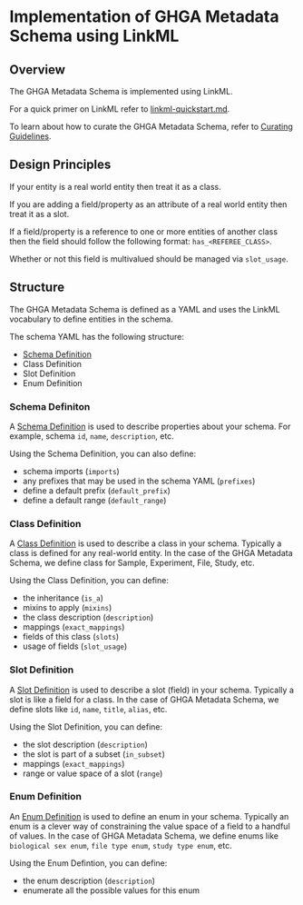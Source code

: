 # Implementation of GHGA Metadata Schema using LinkML

## Overview

The GHGA Metadata Schema is implemented using LinkML. 

For a quick primer on LinkML refer to [linkml-quickstart.md](linkml-quickstart.md).

To learn about how to curate the GHGA Metadata Schema, refer to [Curating Guidelines](curating.md).


## Design Principles

If your entity is a real world entity then treat it as a class.

If you are adding a field/property as an attribute of a real world entity then treat it
as a slot.

If a field/property is a reference to one or more entities of another class then the
field should follow the following format: `has_<REFEREE_CLASS>`.

Whether or not this field is multivalued should be managed via `slot_usage`.


## Structure

The GHGA Metadata Schema is defined as a YAML and uses the LinkML vocabulary to define entities
in the schema.

The schema YAML has the following structure:

- [Schema Definition](#schema-definiton)
- Class Definition
- Slot Definition
- Enum Definition


### Schema Definiton

A [Schema Definition](https://linkml.io/linkml-model/docs/SchemaDefinition/) is used to describe
properties about your schema. For example, schema `id`, `name`, `description`, etc.

Using the Schema Definition, you can also define:

- schema imports (`imports`)
- any prefixes that may be used in the schema YAML (`prefixes`)
- define a default prefix (`default_prefix`)
- define a default range (`default_range`)


### Class Definition

A [Class Definition](https://linkml.io/linkml-model/docs/ClassDefinition/) is used to describe a class
in your schema. Typically a class is defined for any real-world entity. In the case of the GHGA Metadata Schema,
we define class for Sample, Experiment, File, Study, etc.

Using the Class Definition, you can define:

- the inheritance (`is_a`)
- mixins to apply (`mixins`)
- the class description (`description`)
- mappings (`exact_mappings`)
- fields of this class (`slots`)
- usage of fields (`slot_usage`)


### Slot Definition

A [Slot Definition](https://linkml.io/linkml-model/docs/SlotDefinition/) is used to describe a
slot (field) in your schema. Typically a slot is like a field for a class. In the case of GHGA Metadata Schema, we define slots like `id`, `name`, `title`, `alias`, etc.

Using the Slot Definition, you can define:

- the slot description (`description`)
- the slot is part of a subset (`in_subset`)
- mappings (`exact_mappings`)
- range or value space of a slot (`range`)


### Enum Definition

An [Enum Definition](https://linkml.io/linkml-model/docs/EnumDefinition/) is used to define an enum in your schema. Typically an enum is a clever way of constraining the value space of a field to a handful of values. In the case of GHGA Metadata Schema, we define enums like `biological sex enum`, `file type enum`, `study type enum`, etc.

Using the Enum Defintion, you can define:

- the enum description (`description`)
- enumerate all the possible values for this enum

